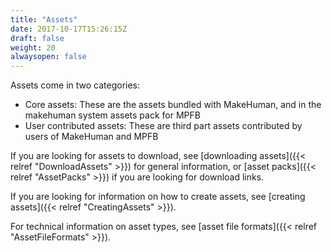```yaml
---
title: "Assets"
date: 2017-10-17T15:26:15Z
draft: false
weight: 20
alwaysopen: false
---
```


Assets come in two categories: 

* Core assets: These are the assets bundled with MakeHuman, and in the makehuman system assets pack for MPFB
* User contributed assets: These are third part assets contributed by users of MakeHuman and MPFB

If you are looking for assets to download, see [downloading assets]({{< relref "DownloadAssets" >}}) for general information, or [asset packs]({{< relref "AssetPacks" >}}) 
if you are looking for download links.

If you are looking for information on how to create assets, see [creating assets]({{< relref "CreatingAssets" >}}).

For technical information on asset types, see [asset file formats]({{< relref "AssetFileFormats" >}}).
